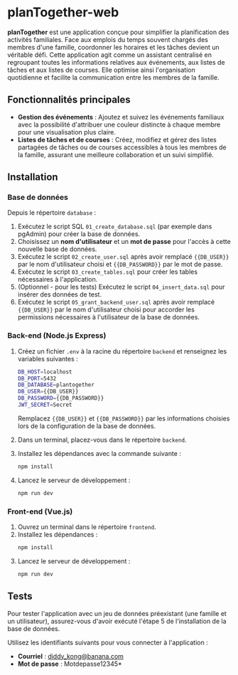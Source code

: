 # planTogether-web

**planTogether** est une application conçue pour simplifier la planification des activités familiales. Face aux emplois
du temps souvent chargés des membres d'une famille, coordonner les horaires et les tâches devient un véritable défi.
Cette application agit comme un assistant centralisé en regroupant toutes les informations relatives aux événements, aux
listes de tâches et aux listes de courses. Elle optimise ainsi l'organisation quotidienne et facilite la communication
entre les membres de la famille.

## Fonctionnalités principales

- **Gestion des événements** : Ajoutez et suivez les événements familiaux avec la possibilité d'attribuer une couleur
  distincte à chaque membre pour une visualisation plus claire.
- **Listes de tâches et de courses** : Créez, modifiez et gérez des listes partagées de tâches ou de courses accessibles
  à tous les membres de la famille, assurant une meilleure collaboration et un suivi simplifié.

## Installation

### Base de données

Depuis le répertoire `database` :

1. Exécutez le script SQL `01_create_database.sql` (par exemple dans pgAdmin) pour créer la base de données.
2. Choisissez un **nom d'utilisateur** et un **mot de passe** pour l'accès à cette nouvelle base de données.
3. Exécutez le script `02_create_user.sql` après avoir remplacé `{{DB_USER}}` par le nom d'utilisateur choisi et
   `{{DB_PASSWORD}}` par le mot de passe.
4. Exécutez le script `03_create_tables.sql` pour créer les tables nécessaires à l'application.
5. (Optionnel - pour les tests) Exécutez le script `04_insert_data.sql` pour insérer des données de test.
6. Exécutez le script `05_grant_backend_user.sql` après avoir remplacé `{{DB_USER}}` par le nom d'utilisateur choisi
   pour accorder les permissions nécessaires à l'utilisateur de la base de données.

### Back-end (Node.js Express)

1. Créez un fichier `.env` à la racine du répertoire `backend` et renseignez les variables suivantes :
    ```bash
    DB_HOST=localhost
    DB_PORT=5432
    DB_DATABASE=plantogether
    DB_USER={{DB_USER}}
    DB_PASSWORD={{DB_PASSWORD}}
    JWT_SECRET=Secret
    ```
   Remplacez `{{DB_USER}}` et `{{DB_PASSWORD}}` par les informations choisies lors de la configuration de la base de
   données.

2. Dans un terminal, placez-vous dans le répertoire `backend`.

3. Installez les dépendances avec la commande suivante :
    ```bash
    npm install
    ```
4. Lancez le serveur de développement :
    ```bash
    npm run dev
    ```

### Front-end (Vue.js)

1. Ouvrez un terminal dans le répertoire `frontend`.
2. Installez les dépendances :
    ```bash
    npm install
    ```
3. Lancez le serveur de développement :
    ```bash
    npm run dev
    ```

## Tests

Pour tester l'application avec un jeu de données préexistant (une famille et un utilisateur), assurez-vous d'avoir
exécuté l'étape 5 de l'installation de la base de données.

Utilisez les identifiants suivants pour vous connecter à l'application :

- **Courriel** : diddy_kong@banana.com
- **Mot de passe** : Motdepasse12345*
